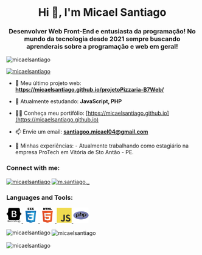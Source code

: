 <h1 align="center">Hi 👋, I'm Micael Santiago</h1>
<h3 align="center">Desenvolver Web Front-End e entusiasta da programação! No mundo da tecnologia desde 2021 sempre buscando aprenderais sobre a programação e web em geral!</h3>

<p align="left"> <img src="https://komarev.com/ghpvc/?username=micaelsantiago&label=Profile%20views&color=0e75b6&style=flat" alt="micaelsantiago" /> </p>

<p align="left"> <a href="https://github.com/ryo-ma/github-profile-trophy"><img src="https://github-profile-trophy.vercel.app/?username=micaelsantiago" alt="micaelsantiago" /></a> </p>

- 🔭 Meu último projeto web: **https://micaelsantiago.github.io/projetoPizzaria-B7Web/**

- 🌱 Atualmente estudando: **JavaScript, PHP**

- 👨‍💻 Conheça meu portifólio: [https://micaelsantiago.github.io](https://micaelsantiago.github.io)

- 📫 Envie um email: **santiagoo.micael04@gmail.com**

- 📄 Minhas experiências: - Atualmente trabalhando como estagiário na empresa ProTech em Vitória de Sto Antão - PE.

<h3 align="left">Connect with me:</h3>
<p align="left">
<a href="https://linkedin.com/in/micaelsantiago" target="blank"><img align="center" src="https://raw.githubusercontent.com/rahuldkjain/github-profile-readme-generator/master/src/images/icons/Social/linked-in-alt.svg" alt="micaelsantiago" height="30" width="40" /></a>
<a href="https://instagram.com/m.santiago._" target="blank"><img align="center" src="https://raw.githubusercontent.com/rahuldkjain/github-profile-readme-generator/master/src/images/icons/Social/instagram.svg" alt="m.santiago._" height="30" width="40" /></a>
</p>

<h3 align="left">Languages and Tools:</h3>
<p align="left"> <a href="https://getbootstrap.com" target="_blank" rel="noreferrer"> <img src="https://raw.githubusercontent.com/devicons/devicon/master/icons/bootstrap/bootstrap-plain-wordmark.svg" alt="bootstrap" width="40" height="40"/> </a> <a href="https://www.w3schools.com/css/" target="_blank" rel="noreferrer"> <img src="https://raw.githubusercontent.com/devicons/devicon/master/icons/css3/css3-original-wordmark.svg" alt="css3" width="40" height="40"/> </a> <a href="https://www.w3.org/html/" target="_blank" rel="noreferrer"> <img src="https://raw.githubusercontent.com/devicons/devicon/master/icons/html5/html5-original-wordmark.svg" alt="html5" width="40" height="40"/> </a> <a href="https://developer.mozilla.org/en-US/docs/Web/JavaScript" target="_blank" rel="noreferrer"> <img src="https://raw.githubusercontent.com/devicons/devicon/master/icons/javascript/javascript-original.svg" alt="javascript" width="40" height="40"/> </a> <a href="https://www.php.net" target="_blank" rel="noreferrer"> <img src="https://raw.githubusercontent.com/devicons/devicon/master/icons/php/php-original.svg" alt="php" width="40" height="40"/> </a> </p>


<p><img align="left" src="https://github-readme-stats.vercel.app/api/top-langs?username=micaelsantiago&show_icons=true&locale=en&layout=compact" alt="micaelsantiago" /></p>

<p>&nbsp;<img align="center" src="https://github-readme-stats.vercel.app/api?username=micaelsantiago&show_icons=true&locale=en" alt="micaelsantiago" /></p>

<p><img align="center" src="https://github-readme-streak-stats.herokuapp.com/?user=micaelsantiago&" alt="micaelsantiago" /></p>
